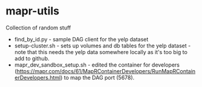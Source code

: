 # mapr-utils
Collection of random stuff
 - find_by_id.py - sample DAG client for the yelp dataset
 - setup-cluster.sh - sets up volumes and db tables for the yelp dataset - note that this needs the yelp data somewhere locally as it's too big to add to github.
 - mapr_dev_sandbox_setup.sh - edited the container for developers (https://mapr.com/docs/61/MapRContainerDevelopers/RunMapRContainerDevelopers.html) to map the DAG port (5678).
